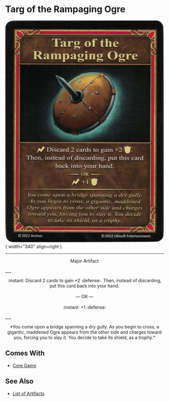 # Targ of the Rampaging Ogre

![Targ of the Rampaging Ogre](../assets/artifacts_major-targ_of_the_rampaging_ogre.webp){ width="340" align=right }
___
<p style="text-align: center;" markdown>Major Artifact</p>
___
<p style="text-align: center;" markdown>:instant: Discard 2 cards to gain +2 :defense:. Then, instead of discarding, put this card back into your hand.<br><br>— OR —<br><br>:instant: +1 :defense:</p>
___
<p style="text-align: center;" markdown>*You come upon a bridge spanning a dry gully. As you begin to cross, a gigantic, maddened Ogre appears from the other side and charges toward you, forcing you to slay it. You decide to take its shield, as a trophy.*</p>


## Comes With

- [Core Game](../content.md)


## See Also

- [List of Artifacts](../artifacts.md)
